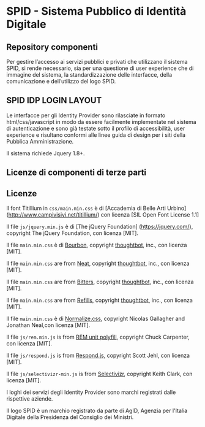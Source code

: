 # SPID - Sistema Pubblico di Identità Digitale
## Repository componenti

Per gestire l’accesso ai servizi pubblici e privati che utilizzano il sistema SPID, si rende necessario, sia per una questione di user experience che di immagine del sistema, la standardizzazione delle interfacce, della comunicazione e dell’utilizzo del logo SPID.

## SPID IDP LOGIN LAYOUT
Le interfacce per gli Identity Provider sono rilasciate in formato html/css/javascript in modo da essere facilmente implementate nel sistema di autenticazione e sono già testate sotto il profilo di accessibilità, user experience e risultano conformi alle linee guida di design per i siti della Pubblica Amministrazione.

Il sistema richiede Jquery 1.8+.

## Licenze di componenti di terze parti

## Licenze

Il font Titillium in `css/main.min.css` è di [Accademia di Belle Arti Urbino] (http://www.campivisivi.net/titillium/) con licenza [SIL Open Font License 1.1]

Il file `js/jquery.min.js` è di [The jQuery Foundation] (https://jquery.com/), copyright The jQuery Foundation, con licenza [MIT].

Il file `main.min.css` è di [Bourbon](http://bourbon.io/), copyright [thoughtbot](https://thoughtbot.com/), inc., con licenza [MIT].

Il file `main.min.css` are from [Neat](http://neat.bourbon.io/), copyright [thoughtbot](https://thoughtbot.com/), inc., con licenza [MIT].

Il file `main.min.css` are from [Bitters](http://bitters.bourbon.io/), copyright [thoughtbot](https://thoughtbot.com/), inc., con licenza [MIT].

Il file `main.min.css` are from [Refills](http://refills.bourbon.io/), copyright [thoughtbot](https://thoughtbot.com/), inc., con licenza [MIT].

Il file `main.min.css` è di [Normalize.css](https://github.com/necolas/normalize.css), copyright Nicolas Gallagher and Jonathan Neal,con licenza [MIT].

Il file `js/rem.min.js` is from [REM unit polyfill](https://github.com/chuckcarpenter/REM-unit-polyfill), copyright Chuck Carpenter, con licenza [MIT].

Il file `js/respond.js` is from [Respond.js](https://github.com/scottjehl/Respond), copyright Scott Jehl, con licenza [MIT].

Il file `js/selectivizr-min.js` is from [Selectivizr](http://selectivizr.com/), copyright Keith Clark, con licenza [MIT].

I loghi dei servizi degli Identity Provider sono marchi registrati dalle rispettive aziende.

Il logo SPID è un marchio registrato da parte di AgID, Agenzia per l'Italia Digitale della Presidenza del Consiglio dei Ministri.
